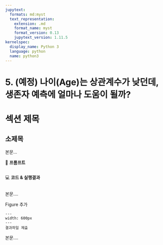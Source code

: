 ```yaml
---
jupytext:
  formats: md:myst
  text_representation:
    extension: .md
    format_name: myst
    format_version: 0.13
    jupytext_version: 1.11.5
kernelspec:
  display_name: Python 3
  language: python
  name: python3
---
```




# 5. (예정) 나이(Age)는 상관계수가 낮던데, 생존자 예측에 얼마나 도움이 될까?



# 섹션 제목

## 소제목

본문...



📝 **프롬프트**

```

```

💻 **코드 & 실행결과**

```{code-cell}

```



본문....



Figure 추가

```{figure} ./images/11-1.png
---
width: 600px
---
결과파일 제출
```



본문....

